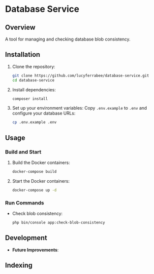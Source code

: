 # Database Service

## Overview
A tool for managing and checking database blob consistency.

## Installation

1. Clone the repository:
    ```bash
    git clone https://github.com/lucyferrabee/database-service.git
    cd database-service
    ```

2. Install dependencies:
    ```bash
    composer install
    ```

3. Set up your environment variables:
    Copy `.env.example` to `.env` and configure your database URLs:
    ```bash
    cp .env.example .env
    ```

## Usage

### Build and Start

1. Build the Docker containers:
    ```bash
    docker-compose build
    ```

2. Start the Docker containers:
    ```bash
    docker-compose up -d
    ```

### Run Commands

- Check blob consistency:
    ```bash
    php bin/console app:check-blob-consistency
    ```

## Development

- **Future Improvements**:

## Indexing


